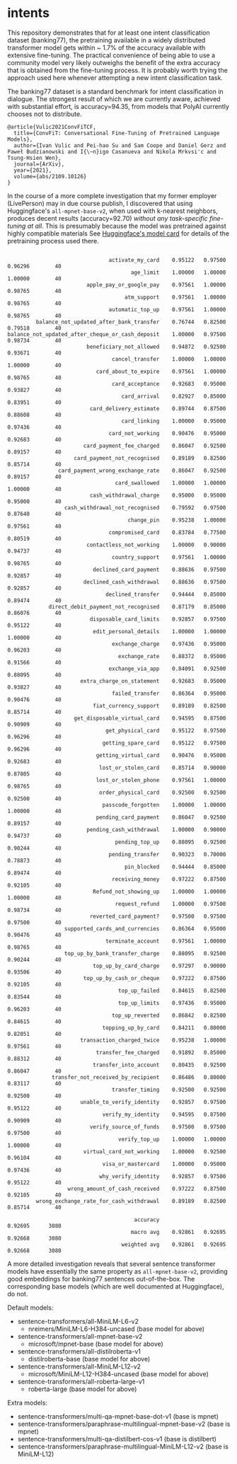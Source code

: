 # intents

This repository demonstrates that for at least one intent classification dataset (banking77), the pretraining available in a widely distributed transformer 
model gets within ~ 1.7% of the accuracy available with extensive fine-tuning. The practical convenience of being able to use a community model 
very likely outweighs the benefit of the extra accuracy that is obtained from the fine-tuning process. It is probably worth trying 
the approach used here whenever attempting a new intent classification task.

The banking77 dataset is a standard benchmark for intent classification in dialogue. The strongest 
result of which we are currently aware, achieved with substantial effort, is accuracy=94.35, from models
that PolyAI currently chooses not to distribute.

```
@article{Vulic2021ConvFiTCF,
  title={ConvFiT: Conversational Fine-Tuning of Pretrained Language Models},
  author={Ivan Vulic and Pei-hao Su and Sam Coope and Daniel Gerz and Paweł Budzianowski and I{\~n}igo Casanueva and Nikola Mrkvsi'c and Tsung-Hsien Wen},
  journal={ArXiv},
  year={2021},
  volume={abs/2109.10126}
}
```
In the course of a more complete investigation that my former employer (LivePerson) may in due
course publish, I discovered that using Huggingface's `all-mpnet-base-v2`, when used
with k-nearest neighbors, produces decent 
results (accuracy=92.70) *without any task-specific fine-tuning at all*. This is presumably because the model was pretrained
against highly compatible materials See [Huggingface's model card](https://huggingface.co/sentence-transformers/all-mpnet-base-v1) 
for details of the pretraining process used there.



```                                                  precision    recall  f1-score   support

                                activate_my_card    0.95122   0.97500   0.96296        40
                                       age_limit    1.00000   1.00000   1.00000        40
                         apple_pay_or_google_pay    0.97561   1.00000   0.98765        40
                                     atm_support    0.97561   1.00000   0.98765        40
                                automatic_top_up    0.97561   1.00000   0.98765        40
         balance_not_updated_after_bank_transfer    0.76744   0.82500   0.79518        40
balance_not_updated_after_cheque_or_cash_deposit    1.00000   0.97500   0.98734        40
                         beneficiary_not_allowed    0.94872   0.92500   0.93671        40
                                 cancel_transfer    1.00000   1.00000   1.00000        40
                            card_about_to_expire    0.97561   1.00000   0.98765        40
                                 card_acceptance    0.92683   0.95000   0.93827        40
                                    card_arrival    0.82927   0.85000   0.83951        40
                          card_delivery_estimate    0.89744   0.87500   0.88608        40
                                    card_linking    1.00000   0.95000   0.97436        40
                                card_not_working    0.90476   0.95000   0.92683        40
                        card_payment_fee_charged    0.86047   0.92500   0.89157        40
                     card_payment_not_recognised    0.89189   0.82500   0.85714        40
                card_payment_wrong_exchange_rate    0.86047   0.92500   0.89157        40
                                  card_swallowed    1.00000   1.00000   1.00000        40
                          cash_withdrawal_charge    0.95000   0.95000   0.95000        40
                  cash_withdrawal_not_recognised    0.79592   0.97500   0.87640        40
                                      change_pin    0.95238   1.00000   0.97561        40
                                compromised_card    0.83784   0.77500   0.80519        40
                         contactless_not_working    1.00000   0.90000   0.94737        40
                                 country_support    0.97561   1.00000   0.98765        40
                           declined_card_payment    0.88636   0.97500   0.92857        40
                        declined_cash_withdrawal    0.88636   0.97500   0.92857        40
                               declined_transfer    0.94444   0.85000   0.89474        40
             direct_debit_payment_not_recognised    0.87179   0.85000   0.86076        40
                          disposable_card_limits    0.92857   0.97500   0.95122        40
                           edit_personal_details    1.00000   1.00000   1.00000        40
                                 exchange_charge    0.97436   0.95000   0.96203        40
                                   exchange_rate    0.88372   0.95000   0.91566        40
                                exchange_via_app    0.84091   0.92500   0.88095        40
                       extra_charge_on_statement    0.92683   0.95000   0.93827        40
                                 failed_transfer    0.86364   0.95000   0.90476        40
                           fiat_currency_support    0.89189   0.82500   0.85714        40
                     get_disposable_virtual_card    0.94595   0.87500   0.90909        40
                               get_physical_card    0.95122   0.97500   0.96296        40
                              getting_spare_card    0.95122   0.97500   0.96296        40
                            getting_virtual_card    0.90476   0.95000   0.92683        40
                             lost_or_stolen_card    0.85714   0.90000   0.87805        40
                            lost_or_stolen_phone    0.97561   1.00000   0.98765        40
                             order_physical_card    0.92500   0.92500   0.92500        40
                              passcode_forgotten    1.00000   1.00000   1.00000        40
                            pending_card_payment    0.86047   0.92500   0.89157        40
                         pending_cash_withdrawal    1.00000   0.90000   0.94737        40
                                  pending_top_up    0.88095   0.92500   0.90244        40
                                pending_transfer    0.90323   0.70000   0.78873        40
                                     pin_blocked    0.94444   0.85000   0.89474        40
                                 receiving_money    0.97222   0.87500   0.92105        40
                           Refund_not_showing_up    1.00000   1.00000   1.00000        40
                                  request_refund    1.00000   0.97500   0.98734        40
                          reverted_card_payment?    0.97500   0.97500   0.97500        40
                  supported_cards_and_currencies    0.86364   0.95000   0.90476        40
                               terminate_account    0.97561   1.00000   0.98765        40
                  top_up_by_bank_transfer_charge    0.88095   0.92500   0.90244        40
                           top_up_by_card_charge    0.97297   0.90000   0.93506        40
                        top_up_by_cash_or_cheque    0.97222   0.87500   0.92105        40
                                   top_up_failed    0.84615   0.82500   0.83544        40
                                   top_up_limits    0.97436   0.95000   0.96203        40
                                 top_up_reverted    0.86842   0.82500   0.84615        40
                              topping_up_by_card    0.84211   0.80000   0.82051        40
                       transaction_charged_twice    0.95238   1.00000   0.97561        40
                            transfer_fee_charged    0.91892   0.85000   0.88312        40
                           transfer_into_account    0.80435   0.92500   0.86047        40
              transfer_not_received_by_recipient    0.86486   0.80000   0.83117        40
                                 transfer_timing    0.92500   0.92500   0.92500        40
                       unable_to_verify_identity    0.92857   0.97500   0.95122        40
                              verify_my_identity    0.94595   0.87500   0.90909        40
                          verify_source_of_funds    0.97500   0.97500   0.97500        40
                                   verify_top_up    1.00000   1.00000   1.00000        40
                        virtual_card_not_working    1.00000   0.92500   0.96104        40
                              visa_or_mastercard    1.00000   0.95000   0.97436        40
                             why_verify_identity    0.92857   0.97500   0.95122        40
                   wrong_amount_of_cash_received    0.97222   0.87500   0.92105        40
         wrong_exchange_rate_for_cash_withdrawal    0.89189   0.82500   0.85714        40

                                        accuracy                        0.92695      3080
                                       macro avg    0.92861   0.92695   0.92668      3080
                                    weighted avg    0.92861   0.92695   0.92668      3080
```

A more detailed investigation reveals that several sentence transformer models have essentially the same
property as `all-mpnet-base-v2`, providing good embeddings for banking77 sentences out-of-the-box. The corresponding
base models (which are well documented at Huggingface), do not.

Default models:

- sentence-transformers/all-MiniLM-L6-v2 
  - nreimers/MiniLM-L6-H384-uncased (base model for above)
- sentence-transformers/all-mpnet-base-v2
  - microsoft/mpnet-base (base model for above)
- sentence-transformers/all-distilroberta-v1
  - distilroberta-base (base model for above)
- sentence-transformers/all-MiniLM-L12-v2
  - microsoft/MiniLM-L12-H384-uncased (base model for above)
- sentence-transformers/all-roberta-large-v1
  - roberta-large (base model for above)


Extra models: 

- sentence-transformers/multi-qa-mpnet-base-dot-v1  (base is mpnet)
- sentence-transformers/paraphrase-multilingual-mpnet-base-v2 (base is mpnet)
- sentence-transformers/multi-qa-distilbert-cos-v1 (base is distilbert)
- sentence-transformers/paraphrase-multilingual-MiniLM-L12-v2 (base is MiniLM-L12)